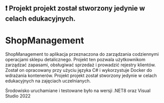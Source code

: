﻿## ❗ Projekt projekt został stworzony jedynie w celach edukacyjnych.

# ShopManagement

ShopManagement to aplikacja przeznaczona do zarządzania codziennymi operacjami sklepu detalicznego. Projekt ten pozwala użytkownikom zarządzać zapasami, obsługiwać sprzedaż i prowadzić rejestry klientów. Został on opracowany przy użyciu języka C# i wykorzystuje Docker do wdrażania kontenerów. Projekt projekt został stworzony jedynie w celach edukacyjnych na zajęciach uczelnianych.

Środowisko uruchamiane i testowane było na wersji .NET8 oraz Visual Studio 2022
